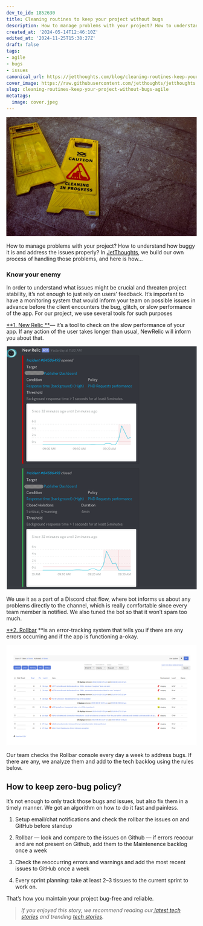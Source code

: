 ```yaml
---
dev_to_id: 1852630
title: Cleaning routines to keep your project without bugs
description: How to manage problems with your project? How to understand how buggy it is and address the issues...
created_at: '2024-05-14T12:46:10Z'
edited_at: '2024-11-25T15:38:27Z'
draft: false
tags:
- agile
- bugs
- issues
canonical_url: https://jetthoughts.com/blog/cleaning-routines-keep-your-project-without-bugs-agile/
cover_image: https://raw.githubusercontent.com/jetthoughts/jetthoughts.github.io/master/content/blog/cleaning-routines-keep-your-project-without-bugs-agile/cover.jpeg
slug: cleaning-routines-keep-your-project-without-bugs-agile
metatags:
  image: cover.jpeg
---
```

![Photo by [Oliver Hale](https://unsplash.com/@4themorningshoot?utm_source=unsplash&utm_medium=referral&utm_content=creditCopyText) on [Unsplash](https://unsplash.com/search/photos/clean?utm_source=unsplash&utm_medium=referral&utm_content=creditCopyText)](file_0.jpeg)

How to manage problems with your project? How to understand how buggy it is and address the issues properly? In [JetThoughts](https://jetthoughts.com/), we build our own process of handling those problems, and here is how…

### **Know your enemy**

In order to understand what issues might be crucial and threaten project stability, it’s not enough to just rely on users’ feedback. It’s important to have a monitoring system that would inform your team on possible issues in advance before the client encounters the bug, glitch, or slow performance of the app. For our project, we use several tools for such purposes

[**1. New Relic **](https://newrelic.com/)— it’s a tool to check on the slow performance of your app. If any action of the user takes longer than usual, NewRelic will inform you about that.

![NewRelic Discord Bot](file_1.png)

We use it as a part of a Discord chat flow, where bot informs us about any problems directly to the channel, which is really comfortable since every team member is notified. We also tuned the bot so that it won’t spam too much.

[**2. Rollbar](https://rollbar.com/) **is an error-tracking system that tells you if there are any errors occurring and if the app is functioning a-okay.

![Rollbar Error-Tracking System](file_2.png)

Our team checks the Rollbar console every day a week to address bugs. If there are any, we analyze them and add to the tech backlog using the rules below.

## How to keep zero-bug policy?

It’s not enough to only track those bugs and issues, but also fix them in a timely manner. We got an algorithm on how to do it fast and painless.

1. Setup email/chat notifications and check the rollbar the issues on and GitHub before standup

2. Rollbar — look and compare to the issues on Github — if errors reoccur and are not present on Github, add them to the Maintenence backlog once a week

3. Check the reoccurring errors and warnings and add the most recent issues to GitHub once a week

4. Every sprint planning: take at least 2–3 tissues to the current sprint to work on.

That’s how you maintain your project bug-free and reliable.
>  *If you enjoyed this story, we recommend reading our[ latest tech stories](https://jtway.co/latest) and trending [tech stories](https://jtway.co/trending).*
